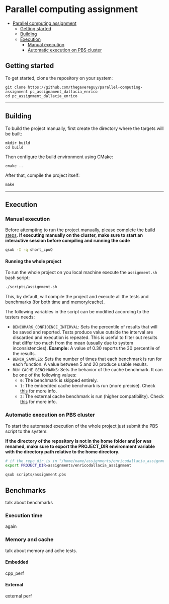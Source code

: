 # Parallel computing assignment

<!--toc:start-->
- [Parallel computing assignment](#parallel-computing-assignment)
  - [Getting started](#getting-started)
  - [Building](#building)
  - [Execution](#execution)
    - [Manual execution](#manual-execution)
    - [Automatic execution on PBS cluster](#automatic-execution-on-pbs-cluster)
<!--toc:end-->

## Getting started

To get started, clone the repository on your system:
```
git clone https://github.com/thegavereguy/parallel-computing-assignment pc_assignament_dallacia_enrico
cd pc_assignment_dallacia_enrico
```
----

## Building

To build the project manually, first create the directory where the targets will be built:

```
mkdir build
cd build
```

Then configure the build environment using CMake:

```
cmake ..
```

After that, compile the project itself:

```
make
```

---

## Execution

### Manual execution

Before attempting to run the project manually, please complete the [build steps](#building).
**If executing manually on the cluster, make sure to start an interactive session before compiling and running the code**

```bash
qsub -I -q short_cpuQ
```

#### Running the whole project

To run the whole project on you local machine execute the `assignment.sh` bash script:
```bash
./scripts/assignment.sh
```

This, by default, will compile the project and execute all the tests and benchmarks (for both time and memory/cache).

The following variables in the script can be modified according to the testers needs:
- `BENCHMARK_CONFIDENCE_INTERVAL`: Sets the percentile of results that will be saved and reported. Tests produce value outside the interval are discarded and execution is repeated. This is useful to filter out results that differ too much from the mean (usually due to system inconsistencies). **Example:** A value of 0.30 reports the 30 percentile of the results.
- `BENCH_SAMPLES`: Sets the number of times that each benchmark is run for each function. A value between 5 and 20 produce usable results.
- `RUN_CACHE_BENCHMARKS`: Sets the behavior of the cache benchmark. It can be one of the following values:
    - `0`: The benchmark is skipped entirely.
    - `1`: The embedded cache benchmark is run (more precise). Check [this](#embedded) for more info.
    - `2`: The external cache benchmark is run (higher compatibility). Check [this](#external) for more info.

### Automatic execution on PBS cluster

To start the automated execution of the whole project just submit the PBS script to the system:

**If the directory of the repository is not in the home folder and|or was renamed, make sure to export the PROJECT_DIR environment variable with the directory path relative to the home directory.**
```bash
# if the repo dir is in "/home/name/assignments/enricodallacia_assignment"
export PROJECT_DIR=assignments/enricodallacia_assignment 
```

```bash
qsub scripts/assignment.pbs
```

## Benchmarks
talk about benchmarks
### Execution time
again
### Memory and cache
talk about memory and ache tests.
#### Embedded
cpp_perf
#### External
external perf
